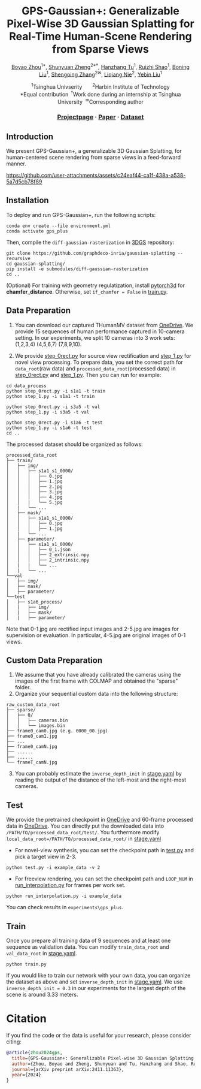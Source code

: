 <div align="center">

# <b>GPS-Gaussian+</b>: Generalizable Pixel-Wise 3D Gaussian Splatting for Real-Time Human-Scene Rendering from Sparse Views

[Boyao Zhou](https://yaourtb.github.io)<sup>1*</sup>, [Shunyuan Zheng](https://shunyuanzheng.github.io)<sup>2*</sup><sup>&dagger;</sup>, [Hanzhang Tu](https://itoshiko.com/)<sup>1</sup>, [Ruizhi Shao](https://dsaurus.github.io/saurus)<sup>1</sup>, [Boning Liu](https://liuboning2.github.io)<sup>1</sup>, [Shengping Zhang](http://homepage.hit.edu.cn/zhangshengping)<sup>2&#x2709;</sup>, [Liqiang Nie](https://liqiangnie.github.io)<sup>2</sup>, [Yebin Liu](https://www.liuyebin.com)<sup>1</sup>

<p><sup>1</sup>Tsinghua Univserity &nbsp;&nbsp;&nbsp;&nbsp;&nbsp;&nbsp;<sup>2</sup>Harbin Institute of Technology
 <br>*Equal contribution<sup>&nbsp;&nbsp;&dagger;</sup>Work done during an internship at Tsinghua University&nbsp;&nbsp;<sup>&#x2709</sup>Corresponding author
  
### [Projectpage](https://yaourtb.github.io/GPS-Gaussian+) · [Paper](https://arxiv.org/pdf/2411.11363) · [Dataset](https://docs.google.com/forms/d/e/1FAIpQLSexKlYfpUFcgnKM7EYoIFWi7P3J1InlHyTC82ehqka2hTiwmA/viewform?usp=dialog)
</div>

## Introduction

We present GPS-Gaussian+, a generalizable 3D Gaussian Splatting, for human-centered scene rendering from sparse views in a feed-forward manner.

https://github.com/user-attachments/assets/c24eaf44-ca1f-438a-a538-5a7d5cb78f89


## Installation

To deploy and run GPS-Gaussian+, run the following scripts:
```
conda env create --file environment.yml
conda activate gps_plus
```
Then, compile the ```diff-gaussian-rasterization``` in [3DGS](https://github.com/graphdeco-inria/gaussian-splatting) repository:
```
git clone https://github.com/graphdeco-inria/gaussian-splatting --recursive
cd gaussian-splatting/
pip install -e submodules/diff-gaussian-rasterization
cd ..
```
(Optional) For training with geometry regulatization, install [pytorch3d](https://github.com/facebookresearch/pytorch3d/blob/main/INSTALL.md) for **chamfer_distance**. Otherwise, set ```if_chamfer = False``` in [train.py](train.py#L69).  

## Data Preparation

1. You can download our captured THumanMV dataset from [OneDrive](https://docs.google.com/forms/d/e/1FAIpQLSexKlYfpUFcgnKM7EYoIFWi7P3J1InlHyTC82ehqka2hTiwmA/viewform?usp=dialog). We provide 15 sequences of human performance captured in 10-camera setting. In our experiments, we split 10 cameras into 3 work sets: (1,2,3,4) (4,5,6,7) (7,8,9,10).

2. We provide [step_0rect.py](data_process/step_0rect.py) for source view rectification and [step_1.py](data_process/step_1.py) for novel view processing. To prepare data, you set the correct path for ```data_root```(raw data) and ```processed_data_root```(processed data) in [step_0rect.py](data_process/step_0rect.py#L99) and [step_1.py](data_process/step_1.py#L13). Then you can run for example:
```
cd data_process
python step_0rect.py -i s1a1 -t train
python step_1.py -i s1a1 -t train

python step_0rect.py -i s3a5 -t val
python step_1.py -i s3a5 -t val

python step_0rect.py -i s1a6 -t test
python step_1.py -i s1a6 -t test
cd ..
```

The processed dataset should be organized as follows: 
```
processed_data_root
├── train/
│   ├── img/
│   │   ├── s1a1_s1_0000/
│   │   │   ├── 0.jpg
│   │   │   ├── 1.jpg
│   │   │   ├── 2.jpg
│   │   │   ├── 3.jpg
│   │   │   ├── 4.jpg
│   │   |   └── 5.jpg
│   |   └── ...
│   ├── mask/
│   │   ├── s1a1_s1_0000/
│   │   │   ├── 0.jpg
│   │   │   ├── 1.jpg
│   |   └── ...
│   ├── parameter/
│   │   ├── s1a1_s1_0000/
│   │   │   ├── 0_1.json
│   │   │   ├── 2_extrinsic.npy
│   │   │   ├── 2_intrinsic.npy
│   |   |   └── ...
│   |   └── ...
└──val
│   ├── img/
│   ├── mask/
│   ├── parameter/
└──test
│   ├── s1a6_process/
│   |   ├── img/
│   |   ├── mask/
│   |   ├── parameter/
```

Note that 0-1.jpg are rectified input images and 2-5.jpg are images for supervision or evaluation. In particular, 4-5.jpg are original images of 0-1 views.

## Custom Data Preparation

1. We assume that you have already calibrated the cameras using the images of the first frame with COLMAP and obtained the "sparse" folder.
2. Organize your sequential custom data into the following structure:
```
raw_custom_data_root
├── sparse/
│   ├── 0/
│   │   ├── cameras.bin
│   │   └── images.bin
├── frame0_cam0.jpg (e.g. 0000_00.jpg)
├── frame0_cam1.jpg
├── ...
├── frame0_camN.jpg
├── ......
├── ......
└── frameT_camN.jpg
```
3. You can probably estimate the ```inverse_depth_init``` in [stage.yaml](config/stage.yaml#L15) by reading the output of the distance of the left-most and the right-most cameras.

## Test

We provide the pretrained checkpoint in [OneDrive](https://mailtsinghuaeducn-my.sharepoint.com/:u:/g/personal/bzhou22_mail_tsinghua_edu_cn/Ea2f9bdTNoBGnl0Pg1Ali4sBU5uukgvydGraoGoNBQ40dA?e=GWsnvA) and 60-frame processed data in [OneDrive](https://mailtsinghuaeducn-my.sharepoint.com/:u:/g/personal/bzhou22_mail_tsinghua_edu_cn/EXeLFNTNDBxCgkmV3spUMugBjbGEL8QXBL3w7QGOoA7uAw?e=C8VqZa). You can directly put the downloaded data into ```/PATH/TO/processed_data_root/test/```. You furthermore modify ```local_data_root=/PATH/TO/processed_data_root/``` in [stage.yaml](config/stage.yaml#L16)

- For novel-view synthesis, you can set the checkpoint path in [test.py](test.py#L150) and pick a target view in 2-3.
```
python test.py -i example_data -v 2
```

- For freeview rendering, you can set the checkpoint path and ```LOOP_NUM``` in [run_interpolation.py](run_interpolation.py#L268) for frames per work set.
```
python run_interpolation.py -i example_data
```

You can check results in ```experiments\gps_plus```.

## Train

Once you prepare all training data of 9 sequences and at least one sequence as validation data. You can modify ```train_data_root``` and ```val_data_root``` in [stage.yaml](config/stage.yaml#L17).
```
python train.py
```
If you would like to train our network with your own data, you can organize the dataset as above and set ```inverse_depth_init``` in [stage.yaml](config/stage.yaml#L15). We use ```inverse_depth_init = 0.3``` in our experiments for the largest depth of the scene is around 3.33 meters.
# Citation

If you find the code or the data is useful for your research, please consider citing:
```bibtex
@article{zhou2024gps,
  title={GPS-Gaussian+: Generalizable Pixel-wise 3D Gaussian Splatting for Real-Time Human-Scene Rendering from Sparse Views},
  author={Zhou, Boyao and Zheng, Shunyuan and Tu, Hanzhang and Shao, Ruizhi and Liu, Boning and Zhang, Shengping and Nie, Liqiang and Liu, Yebin},
  journal={arXiv preprint arXiv:2411.11363},
  year={2024}
}
```
